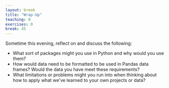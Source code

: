 ```yaml
---
layout: break
title: "Wrap-Up"
teaching: 0
exercises: 0
break: 45
---
```

Sometime this evening, reflect on and discuss the following:
* What sort of packages might you use in Python and why would you use them?
* How would data need to be formatted to be used in Pandas data frames? Would the data you have meet these requirements?
* What limitations or problems might you run into when thinking about how to apply what we've learned to your own projects or data?

